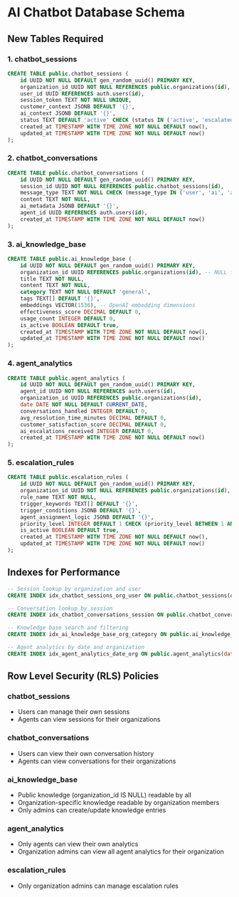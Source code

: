 # AI Chatbot Database Schema

## New Tables Required

### 1. chatbot_sessions
```sql
CREATE TABLE public.chatbot_sessions (
    id UUID NOT NULL DEFAULT gen_random_uuid() PRIMARY KEY,
    organization_id UUID NOT NULL REFERENCES public.organizations(id),
    user_id UUID REFERENCES auth.users(id),
    session_token TEXT NOT NULL UNIQUE,
    customer_context JSONB DEFAULT '{}',
    ai_context JSONB DEFAULT '{}',
    status TEXT DEFAULT 'active' CHECK (status IN ('active', 'escalated', 'resolved')),
    created_at TIMESTAMP WITH TIME ZONE NOT NULL DEFAULT now(),
    updated_at TIMESTAMP WITH TIME ZONE NOT NULL DEFAULT now()
);
```

### 2. chatbot_conversations
```sql
CREATE TABLE public.chatbot_conversations (
    id UUID NOT NULL DEFAULT gen_random_uuid() PRIMARY KEY,
    session_id UUID NOT NULL REFERENCES public.chatbot_sessions(id),
    message_type TEXT NOT NULL CHECK (message_type IN ('user', 'ai', 'agent', 'system')),
    content TEXT NOT NULL,
    ai_metadata JSONB DEFAULT '{}',
    agent_id UUID REFERENCES auth.users(id),
    created_at TIMESTAMP WITH TIME ZONE NOT NULL DEFAULT now()
);
```

### 3. ai_knowledge_base
```sql
CREATE TABLE public.ai_knowledge_base (
    id UUID NOT NULL DEFAULT gen_random_uuid() PRIMARY KEY,
    organization_id UUID REFERENCES public.organizations(id), -- NULL for global knowledge
    title TEXT NOT NULL,
    content TEXT NOT NULL,
    category TEXT NOT NULL DEFAULT 'general',
    tags TEXT[] DEFAULT '{}',
    embeddings VECTOR(1536), -- OpenAI embedding dimensions
    effectiveness_score DECIMAL DEFAULT 0,
    usage_count INTEGER DEFAULT 0,
    is_active BOOLEAN DEFAULT true,
    created_at TIMESTAMP WITH TIME ZONE NOT NULL DEFAULT now(),
    updated_at TIMESTAMP WITH TIME ZONE NOT NULL DEFAULT now()
);
```

### 4. agent_analytics
```sql
CREATE TABLE public.agent_analytics (
    id UUID NOT NULL DEFAULT gen_random_uuid() PRIMARY KEY,
    agent_id UUID NOT NULL REFERENCES auth.users(id),
    organization_id UUID REFERENCES public.organizations(id),
    date DATE NOT NULL DEFAULT CURRENT_DATE,
    conversations_handled INTEGER DEFAULT 0,
    avg_resolution_time_minutes DECIMAL DEFAULT 0,
    customer_satisfaction_score DECIMAL DEFAULT 0,
    ai_escalations_received INTEGER DEFAULT 0,
    created_at TIMESTAMP WITH TIME ZONE NOT NULL DEFAULT now()
);
```

### 5. escalation_rules
```sql
CREATE TABLE public.escalation_rules (
    id UUID NOT NULL DEFAULT gen_random_uuid() PRIMARY KEY,
    organization_id UUID NOT NULL REFERENCES public.organizations(id),
    rule_name TEXT NOT NULL,
    trigger_keywords TEXT[] DEFAULT '{}',
    trigger_conditions JSONB DEFAULT '{}',
    agent_assignment_logic JSONB DEFAULT '{}',
    priority_level INTEGER DEFAULT 1 CHECK (priority_level BETWEEN 1 AND 5),
    is_active BOOLEAN DEFAULT true,
    created_at TIMESTAMP WITH TIME ZONE NOT NULL DEFAULT now(),
    updated_at TIMESTAMP WITH TIME ZONE NOT NULL DEFAULT now()
);
```

## Indexes for Performance
```sql
-- Session lookup by organization and user
CREATE INDEX idx_chatbot_sessions_org_user ON public.chatbot_sessions(organization_id, user_id);

-- Conversation lookup by session
CREATE INDEX idx_chatbot_conversations_session ON public.chatbot_conversations(session_id, created_at);

-- Knowledge base search and filtering
CREATE INDEX idx_ai_knowledge_base_org_category ON public.ai_knowledge_base(organization_id, category) WHERE is_active = true;

-- Agent analytics by date and organization
CREATE INDEX idx_agent_analytics_date_org ON public.agent_analytics(date, organization_id);
```

## Row Level Security (RLS) Policies

### chatbot_sessions
- Users can manage their own sessions
- Agents can view sessions for their organizations

### chatbot_conversations  
- Users can view their own conversation history
- Agents can view conversations for their organizations

### ai_knowledge_base
- Public knowledge (organization_id IS NULL) readable by all
- Organization-specific knowledge readable by organization members
- Only admins can create/update knowledge entries

### agent_analytics
- Only agents can view their own analytics
- Organization admins can view all agent analytics for their organization

### escalation_rules
- Only organization admins can manage escalation rules